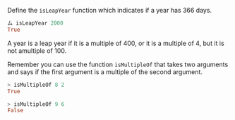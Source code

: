 Define the `isLeapYear` function which indicates if a year has 366 days.

```haskell
ム isLeapYear 2000
True
```
A year is a leap year if it is a multiple of 400, or
it is a multiple of 4, but it is not amultiple of 100.

Remember you can use the function `isMultipleOf` that takes two arguments and says if the first argument is a multiple of the second argument.

```haskell
> isMultipleOf 8 2
True

> isMultipleOf 9 6
False
```
